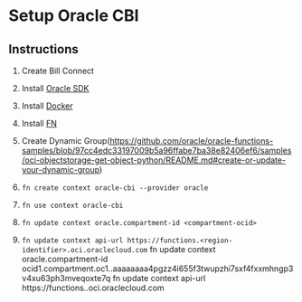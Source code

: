 # Setup Oracle CBI

## Instructions

1. Create Bill Connect
2. Install [Oracle SDK](https://docs.oracle.com/en-us/iaas/Content/API/SDKDocs/climanualinst.htm#Step_3_Installing_the_Command_Line_Interface)
3. Install [Docker](https://docs.oracle.com/en-us/iaas/Content/Functions/Tasks/functionsinstalldocker.htm#Install_Docker_for_Use_with_Oracle_Functions)
4. Install [FN](https://github.com/fnproject/cli#install)
5. Create Dynamic Group(https://github.com/oracle/oracle-functions-samples/blob/97cc4edc33197009b5a96ffabe7ba38e82406ef6/samples/oci-objectstorage-get-object-python/README.md#create-or-update-your-dynamic-group)

5. `fn create context oracle-cbi --provider oracle`
6. `fn use context oracle-cbi`
7. `fn update context oracle.compartment-id <compartment-ocid>`
8. `fn update context api-url https://functions.<region-identifier>.oci.oraclecloud.com`
fn update context oracle.compartment-id ocid1.compartment.oc1..aaaaaaaa4pgzz4i655f3twupzhi7sxf4fxxmhngp3v4xu63ph3mveqoxte7q
fn update context api-url https://functions.<region-identifier>.oci.oraclecloud.com
